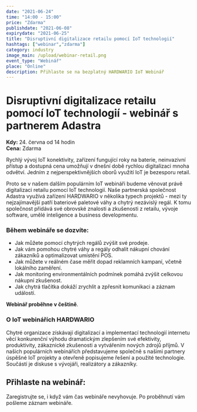 ```yaml
---
date: "2021-06-24"
time: "14:00 - 15:00"
price: "Zdarma"
publishdate: "2021-06-08"
expirydate: "2021-06-25"
title: "Disruptivní digitalizace retailu pomocí IoT technologií"
hashtags: ["webinar","zdarma"]
category: industry
image_main: /upload/webinar-retail.png
event_type: "Webinář"
place: "Online"
description: Přihlaste se na bezplatný HARDWARIO IoT Webinář
---
```


<div class = "row">
<div class = "col pr-30">

 <h1 class="font-weight-black font-36 font-md-46 pb-20 pb-md-30 font-md-lnh48">Disruptivní digitalizace retailu pomocí IoT technologií - webinář s partnerem Adastra</h1>

<p>
<strong>Kdy:</strong> 24. června od 14 hodin<br/>
<strong>Cena:</strong> Zdarma</p>

<p>Rychlý vývoj IoT konektivity, zařízení fungující roky na baterie, neinvazivní přístup a dostupná cena umožňují v dnešní době rychlou digitalizaci mnoha odvětví. Jedním z nejperspektivnějších oborů využití IoT je bezesporu retail.</p>

<p>Proto se v našem dalším populárním IoT webináři budeme věnovat právě digitalizaci retailu pomocí IoT technologií. Naše partnerská společnost Adastra využívá zařízení HARDWARIO v několika typech projektů - mezi ty nejzajímavější patří bateriové paletové váhy a chytrý nezávislý regál. K tomu společnost přidává své obrovské znalosti a zkušenosti z retailu, vývoje software, umělé inteligence a business developmentu.</p> 

<h3 class="font-weight-black font-22 font-md-28 pb-10 font-md-lnh32">Během webináře se dozvíte:</h3>
<ul>
    <li class = "mb-0 pb-0">Jak můžete pomocí chytrých regálů zvýšit své prodeje.</li>
    <li class = "mb-0 pb-0">Jak vám pomohou chytré váhy a regály odhalit nákupní chování zákazníků a optimalizovat umístění POS.</li> 
    <li class = "mb-0 pb-0">Jak můžete v reálném čase měřit dopad reklamních kampaní, včetně lokálního zaměření.</li> 
    <li class = "mb-0 pb-0">Jak monitoring environmentálních podmínek pomáhá zvýšit celkovou nákupní zkušenost.</li>  
    <li class = "mb-0 pb-0">Jak chytrá tlačítka dokáží zrychlit a zpřesnit komunikaci a záznam událostí.</li> 
</ul>

<p><strong>Webinář proběhne v češtině</strong>.</p>

<h3 class="font-weight-black font-22 font-md-28 pb-10 font-md-lnh32">O IoT webinářích HARDWARIO</h3>
<p>Chytré organizace získávají digitalizací a implementací technologií internetu věcí konkurenční výhodu dramatickým zlepšením své efektivity, produktivity, zákaznické zkušenosti a vytvářením nových zdrojů příjmů. V našich populárních webinářích představujeme společně s našimi partnery úspěšné IoT projekty a otevřeně popisujeme řešení a použité technologie. Součástí je diskuse s vývojáři, realizátory a zákazníky.</p>

</div>
<div class = "col-12 col-md-5">
<div class = "px-10 py-20 mb-20 shadow">
<h2 class = "font-weight-black font-24 font-md-24 mb-20">Přihlaste na webinář:</h2>
<script charset="utf-8" type="text/javascript" src="//js.hsforms.net/forms/shell.js"></script>
<script>
jQuery(window).scroll(function() {
if (!jQuery('.hbspt-form').length) {
hbspt.forms.create({
    portalId: "5453210",
    formId: "84d26bd8-594a-4246-b1cc-4ae4b8fab7f6"
});
}
});
</script>
<p class = "font-14 font-lnh16">Zaregistrujte se, i když vám čas webináře nevyhovuje. Po proběhnutí vám pošleme záznam webináře.</p>
</div>
</div>
</div>
